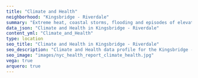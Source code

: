 ```yaml
---
title: "Climate and Health"
neighborhood: "Kingsbridge - Riverdale"
summary: "Extreme heat, coastal storms, flooding and episodes of elevated ozone are climate-related hazards that may increase with climate change and have important public health impacts in New York City. Extreme weather can cause power outages, which also threaten public health. This report provides neighborhood indicators of climate-related hazards, vulnerability and health impacts."
data_json: "Climate and Health in Kingsbridge - Riverdale"
content_yml: "Climate_and_Health"
type: location
seo_title: "Climate and Health in Kingsbridge - Riverdale"
seo_description: "Climate and Health data profile for the Kingsbridge - Riverdale neighborhood of NYC."
seo_image: "images/nyc_health_report_climate_health.jpg"
vega: true
arquero: true
---
```

